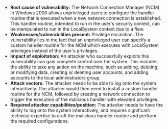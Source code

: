 - **Root cause of vulnerability:** The Network Connection Manager (NCM) in Windows 2000 allows unprivileged users to configure the handler routine that is executed when a new network connection is established. This handler routine, intended to run in the user's security context, can be manipulated to run in the LocalSystem context due to a flaw.
- **Weaknesses/vulnerabilities present:** Privilege escalation. The vulnerability lies in the fact that an unprivileged user can specify a custom handler routine for the NCM which executes with LocalSystem privileges instead of the user's privileges.
- **Impact of exploitation:** An attacker who successfully exploits this vulnerability can gain complete control over the system. This includes the ability to take any action on the machine, such as adding, deleting, or modifying data, creating or deleting user accounts, and adding accounts to the local administrators group.
- **Attack vectors:** The attacker needs to be able to log onto the system interactively. The attacker would then need to install a custom handler routine for the NCM, followed by creating a network connection to trigger the execution of the malicious handler with elevated privileges.
- **Required attacker capabilities/position:** The attacker needs to have the ability to log onto the system interactively, and requires significant technical expertise to craft the malicious handler routine and perform the required configurations.